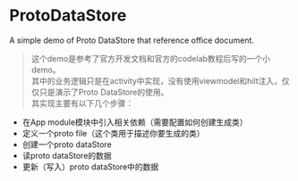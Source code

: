 # ProtoDataStore
A simple demo of Proto DataStore that reference office document.
> 这个demo是参考了官方开发文档和官方的codelab教程后写的一个小demo。  
其中的业务逻辑只是在activity中实现，没有使用viewmodel和hilt注入，仅仅只是演示了Proto DataStore的使用。  
其实现主要有以下几个步骤：
* 在App module模块中引入相关依赖（需要配置如何创建生成类）  
* 定义一个proto file（这个类用于描述你要生成的类）
* 创建一个proto dataStore  
* 读proto dataStore的数据
* 更新（写入）proto dataStore中的数据

